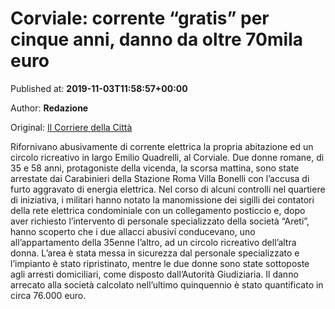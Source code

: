 
# Corviale: corrente “gratis” per cinque anni, danno da oltre 70mila euro

Published at: **2019-11-03T11:58:57+00:00**

Author: **Redazione**

Original: [Il Corriere della Città](https://www.ilcorrieredellacitta.com/news/corviale-corrente-gratis-per-cinque-anni-danno-da-oltre-70mila-euro.html)

Rifornivano abusivamente di corrente elettrica la propria abitazione ed un circolo ricreativo in largo Emilio Quadrelli, al Corviale. Due donne romane, di 35 e 58 anni, protagoniste della vicenda, la scorsa mattina, sono state arrestate dai Carabinieri della Stazione Roma Villa Bonelli con l’accusa di furto aggravato di energia elettrica.
Nel corso di alcuni controlli nel quartiere di iniziativa, i militari hanno notato la manomissione dei sigilli dei contatori della rete elettrica condominiale con un collegamento posticcio e, dopo aver richiesto l’intervento di personale specializzato della società “Areti”, hanno scoperto che i due allacci abusivi conducevano, uno all’appartamento della 35enne l’altro, ad un circolo ricreativo dell’altra donna.
L’area è stata messa in sicurezza dal personale specializzato e l’impianto è stato ripristinato, mentre le due donne sono state sottoposte agli arresti domiciliari, come disposto dall’Autorità Giudiziaria. Il danno arrecato alla società calcolato nell’ultimo quinquennio è stato quantificato in circa 76.000 euro.
